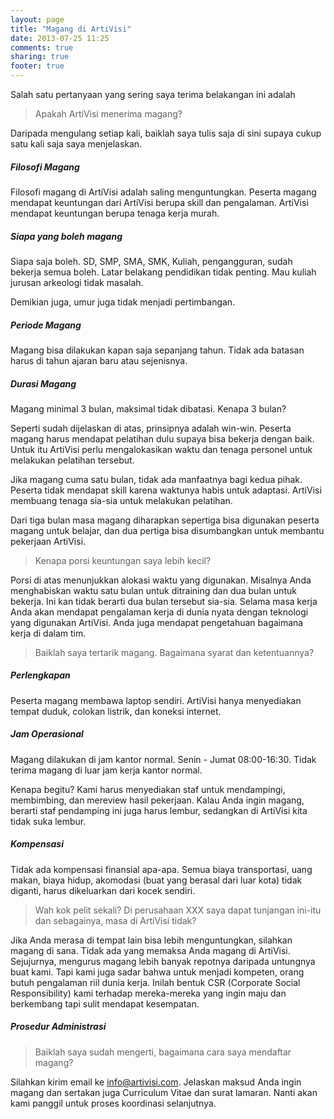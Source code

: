```yaml
---
layout: page
title: "Magang di ArtiVisi"
date: 2013-07-25 11:25
comments: true
sharing: true
footer: true
---
```


Salah satu pertanyaan yang sering saya terima belakangan ini adalah

> Apakah ArtiVisi menerima magang?

Daripada mengulang setiap kali, baiklah saya tulis saja di sini supaya cukup satu kali saja saya menjelaskan.

##### Filosofi Magang

Filosofi magang di ArtiVisi adalah saling menguntungkan. Peserta magang mendapat keuntungan dari ArtiVisi berupa skill dan pengalaman. ArtiVisi mendapat keuntungan berupa tenaga kerja murah.

##### Siapa yang boleh magang

Siapa saja boleh. SD, SMP, SMA, SMK, Kuliah, pengangguran, sudah bekerja semua boleh. Latar belakang pendidikan tidak penting. Mau kuliah jurusan arkeologi tidak masalah.

Demikian juga, umur juga tidak menjadi pertimbangan.

##### Periode Magang

Magang bisa dilakukan kapan saja sepanjang tahun. Tidak ada batasan harus di tahun ajaran baru atau sejenisnya.

##### Durasi Magang

Magang minimal 3 bulan, maksimal tidak dibatasi. Kenapa 3 bulan?

Seperti sudah dijelaskan di atas, prinsipnya adalah win-win. Peserta magang harus mendapat pelatihan dulu supaya bisa bekerja dengan baik. Untuk itu ArtiVisi perlu mengalokasikan waktu dan tenaga personel untuk melakukan pelatihan tersebut.

Jika magang cuma satu bulan, tidak ada manfaatnya bagi kedua pihak. Peserta tidak mendapat skill karena waktunya habis untuk adaptasi. ArtiVisi membuang tenaga sia-sia untuk melakukan pelatihan.

Dari tiga bulan masa magang diharapkan sepertiga bisa digunakan peserta magang untuk belajar, dan dua pertiga bisa disumbangkan untuk membantu pekerjaan ArtiVisi.

> Kenapa porsi keuntungan saya lebih kecil?

Porsi di atas menunjukkan alokasi waktu yang digunakan. Misalnya Anda menghabiskan waktu satu bulan untuk ditraining dan dua bulan untuk bekerja. Ini kan tidak berarti dua bulan tersebut sia-sia. Selama masa kerja Anda akan mendapat pengalaman kerja di dunia nyata dengan teknologi yang digunakan ArtiVisi. Anda juga mendapat pengetahuan bagaimana kerja di dalam tim.

> Baiklah saya tertarik magang. Bagaimana syarat dan ketentuannya?

##### Perlengkapan

Peserta magang membawa laptop sendiri. ArtiVisi hanya menyediakan tempat duduk, colokan listrik, dan koneksi internet.

##### Jam Operasional

Magang dilakukan di jam kantor normal. Senin - Jumat 08:00-16:30. Tidak terima magang di luar jam kerja kantor normal.

Kenapa begitu? Kami harus menyediakan staf untuk mendampingi, membimbing, dan mereview hasil pekerjaan. Kalau Anda ingin magang, berarti staf pendamping ini juga harus lembur, sedangkan di ArtiVisi kita tidak suka lembur.

#####  Kompensasi

Tidak ada kompensasi finansial apa-apa. Semua biaya transportasi, uang makan, biaya hidup, akomodasi (buat yang berasal dari luar kota) tidak diganti, harus dikeluarkan dari kocek sendiri.

> Wah kok pelit sekali? Di perusahaan XXX saya dapat tunjangan ini-itu dan sebagainya, masa di ArtiVisi tidak?

Jika Anda merasa di tempat lain bisa lebih menguntungkan, silahkan magang di sana. Tidak ada yang memaksa Anda magang di ArtiVisi. Sejujurnya, mengurus magang lebih banyak repotnya daripada untungnya buat kami. Tapi kami juga sadar bahwa untuk menjadi kompeten, orang butuh pengalaman riil dunia kerja. Inilah bentuk CSR (Corporate Social Responsibility) kami terhadap mereka-mereka yang ingin maju dan berkembang tapi sulit mendapat kesempatan.

#####  Prosedur Administrasi

> Baiklah saya sudah mengerti, bagaimana cara saya mendaftar magang?

Silahkan kirim email ke <info@artivisi.com>. Jelaskan maksud Anda ingin magang dan sertakan juga Curriculum Vitae dan surat lamaran. Nanti akan kami panggil untuk proses koordinasi selanjutnya.
